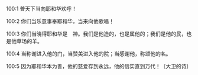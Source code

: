 <a id="1"></a>100:1  普天下当向耶和华欢呼！  

<a id="2"></a>100:2  你们当乐意事奉耶和华，当来向他歌唱！  

<a id="3"></a>100:3  你们当晓得耶和华是　神。我们是他造的，也是属他的；我们是他的民，也是他草场的羊。  

<a id="4"></a>100:4  当称谢进入他的门，当赞美进入他的院；当感谢他，称颂他的名。  

<a id="5"></a>100:5  因为耶和华本为善，他的慈爱存到永远，他的信实直到万代！〔大卫的诗〕  
